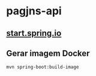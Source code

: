# pagjns-api

## [start.spring.io](https://start.spring.io/#!type=maven-project&language=java&platformVersion=3.2.3&packaging=jar&jvmVersion=17&groupId=com.jnsdevs.pagjns&artifactId=pagjns-api&name=pagjns-api&description=jnsdevs%20pagjns-api&packageName=com.jnsdevs.pagjns&dependencies=web,lombok,docker-compose)

## Gerar imagem Docker

```shell
mvn spring-boot:build-image
```